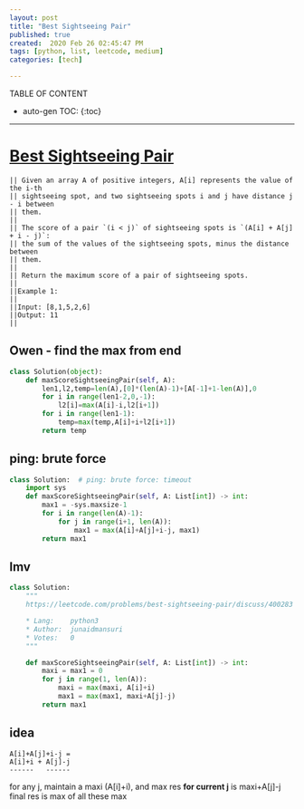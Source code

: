 ```yaml
---
layout: post
title: "Best Sightseeing Pair"
published: true
created:  2020 Feb 26 02:45:47 PM
tags: [python, list, leetcode, medium]
categories: [tech]

---
```


TABLE OF CONTENT

* auto-gen TOC:
{:toc}

- - -

# [Best Sightseeing Pair](https://leetcode.com/problems/best-sightseeing-pair/)

    || Given an array A of positive integers, A[i] represents the value of the i-th
    || sightseeing spot, and two sightseeing spots i and j have distance j - i between
    || them.
    ||
    || The score of a pair `(i < j)` of sightseeing spots is `(A[i] + A[j] + i - j)`:
    || the sum of the values of the sightseeing spots, minus the distance between
    || them.
    ||
    || Return the maximum score of a pair of sightseeing spots.
    ||
    ||Example 1:
    ||
    ||Input: [8,1,5,2,6]
    ||Output: 11
    ||

## Owen - find the max from end

```python
class Solution(object):
    def maxScoreSightseeingPair(self, A):
        len1,l2,temp=len(A),[0]*(len(A)-1)+[A[-1]+1-len(A)],0
        for i in range(len1-2,0,-1):
            l2[i]=max(A[i]-i,l2[i+1])
        for i in range(len1-1):
            temp=max(temp,A[i]+i+l2[i+1])
        return temp
```

## ping: brute force

```python
class Solution:  # ping: brute force: timeout
    import sys
    def maxScoreSightseeingPair(self, A: List[int]) -> int:
        max1 = -sys.maxsize-1
        for i in range(len(A)-1):
            for j in range(i+1, len(A)):
                max1 = max(A[i]+A[j]+i-j, max1)
        return max1
```

## lmv

```python
class Solution:
    """
    https://leetcode.com/problems/best-sightseeing-pair/discuss/400283

    * Lang:    python3
    * Author:  junaidmansuri
    * Votes:   0
    """

    def maxScoreSightseeingPair(self, A: List[int]) -> int:
        maxi = max1 = 0
        for j in range(1, len(A)):
            maxi = max(maxi, A[i]+i)
            max1 = max(max1, maxi+A[j]-j)
        return max1
```

## idea

    A[i]+A[j]+i-j = 
    A[i]+i + A[j]-j
    ------   ------

for any j, maintain a maxi (A[i]+i), and max res **for current j** is maxi+A[j]-j
final res is max of all these max


